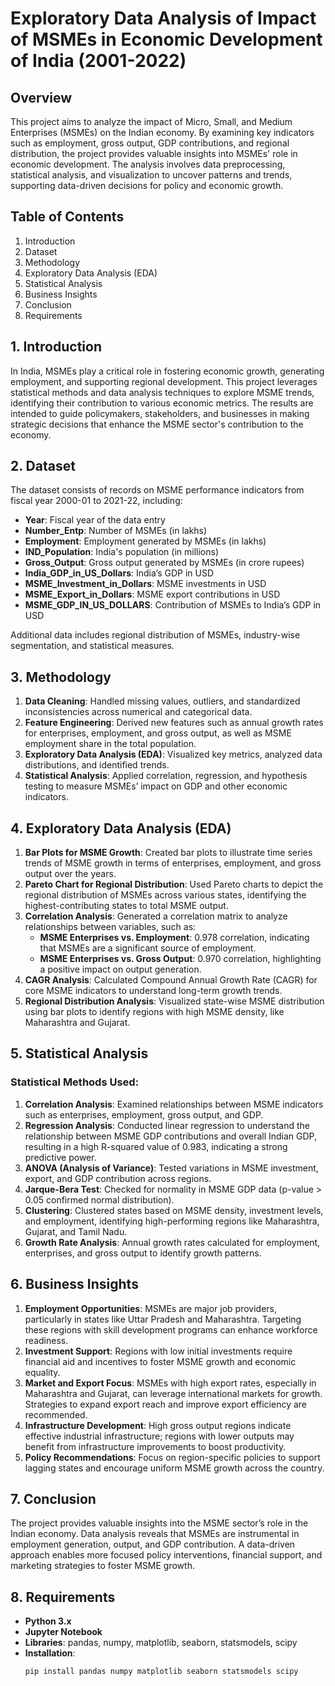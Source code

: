 # Exploratory Data Analysis of Impact of MSMEs in Economic Development of India (2001-2022)

## Overview
This project aims to analyze the impact of Micro, Small, and Medium Enterprises (MSMEs) on the Indian economy. By examining key indicators such as employment, gross output, GDP contributions, and regional distribution, the project provides valuable insights into MSMEs' role in economic development. The analysis involves data preprocessing, statistical analysis, and visualization to uncover patterns and trends, supporting data-driven decisions for policy and economic growth.

## Table of Contents
1. Introduction  
2. Dataset  
3. Methodology  
4. Exploratory Data Analysis (EDA)  
5. Statistical Analysis  
6. Business Insights  
7. Conclusion  
8. Requirements
   
## 1. Introduction
In India, MSMEs play a critical role in fostering economic growth, generating employment, and supporting regional development. This project leverages statistical methods and data analysis techniques to explore MSME trends, identifying their contribution to various economic metrics. The results are intended to guide policymakers, stakeholders, and businesses in making strategic decisions that enhance the MSME sector's contribution to the economy.

## 2. Dataset
The dataset consists of records on MSME performance indicators from fiscal year 2000-01 to 2021-22, including:
- **Year**: Fiscal year of the data entry  
- **Number_Entp**: Number of MSMEs (in lakhs)  
- **Employment**: Employment generated by MSMEs (in lakhs)  
- **IND_Population**: India's population (in millions)  
- **Gross_Output**: Gross output generated by MSMEs (in crore rupees)  
- **India_GDP_in_US_Dollars**: India’s GDP in USD  
- **MSME_Investment_in_Dollars**: MSME investments in USD  
- **MSME_Export_in_Dollars**: MSME export contributions in USD  
- **MSME_GDP_IN_US_DOLLARS**: Contribution of MSMEs to India’s GDP in USD  

Additional data includes regional distribution of MSMEs, industry-wise segmentation, and statistical measures.

## 3. Methodology
1. **Data Cleaning**: Handled missing values, outliers, and standardized inconsistencies across numerical and categorical data.
2. **Feature Engineering**: Derived new features such as annual growth rates for enterprises, employment, and gross output, as well as MSME employment share in the total population.
3. **Exploratory Data Analysis (EDA)**: Visualized key metrics, analyzed data distributions, and identified trends.
4. **Statistical Analysis**: Applied correlation, regression, and hypothesis testing to measure MSMEs’ impact on GDP and other economic indicators.

## 4. Exploratory Data Analysis (EDA)
1. **Bar Plots for MSME Growth**: Created bar plots to illustrate time series trends of MSME growth in terms of enterprises, employment, and gross output over the years.
2. **Pareto Chart for Regional Distribution**: Used Pareto charts to depict the regional distribution of MSMEs across various states, identifying the highest-contributing states to total MSME output.
3. **Correlation Analysis**: Generated a correlation matrix to analyze relationships between variables, such as:
   - **MSME Enterprises vs. Employment**: 0.978 correlation, indicating that MSMEs are a significant source of employment.
   - **MSME Enterprises vs. Gross Output**: 0.970 correlation, highlighting a positive impact on output generation.
4. **CAGR Analysis**: Calculated Compound Annual Growth Rate (CAGR) for core MSME indicators to understand long-term growth trends.
5. **Regional Distribution Analysis**: Visualized state-wise MSME distribution using bar plots to identify regions with high MSME density, like Maharashtra and Gujarat.

## 5. Statistical Analysis
### Statistical Methods Used:
1. **Correlation Analysis**: Examined relationships between MSME indicators such as enterprises, employment, gross output, and GDP.
2. **Regression Analysis**: Conducted linear regression to understand the relationship between MSME GDP contributions and overall Indian GDP, resulting in a high R-squared value of 0.983, indicating a strong predictive power.
3. **ANOVA (Analysis of Variance)**: Tested variations in MSME investment, export, and GDP contribution across regions.
4. **Jarque-Bera Test**: Checked for normality in MSME GDP data (p-value > 0.05 confirmed normal distribution).
5. **Clustering**: Clustered states based on MSME density, investment levels, and employment, identifying high-performing regions like Maharashtra, Gujarat, and Tamil Nadu.
6. **Growth Rate Analysis**: Annual growth rates calculated for employment, enterprises, and gross output to identify growth patterns.

## 6. Business Insights
1. **Employment Opportunities**: MSMEs are major job providers, particularly in states like Uttar Pradesh and Maharashtra. Targeting these regions with skill development programs can enhance workforce readiness.
2. **Investment Support**: Regions with low initial investments require financial aid and incentives to foster MSME growth and economic equality.
3. **Market and Export Focus**: MSMEs with high export rates, especially in Maharashtra and Gujarat, can leverage international markets for growth. Strategies to expand export reach and improve export efficiency are recommended.
4. **Infrastructure Development**: High gross output regions indicate effective industrial infrastructure; regions with lower outputs may benefit from infrastructure improvements to boost productivity.
5. **Policy Recommendations**: Focus on region-specific policies to support lagging states and encourage uniform MSME growth across the country.

## 7. Conclusion
The project provides valuable insights into the MSME sector’s role in the Indian economy. Data analysis reveals that MSMEs are instrumental in employment generation, output, and GDP contribution. A data-driven approach enables more focused policy interventions, financial support, and marketing strategies to foster MSME growth.

## 8. Requirements
- **Python 3.x**
- **Jupyter Notebook**
- **Libraries**: pandas, numpy, matplotlib, seaborn, statsmodels, scipy
- **Installation**:
   ```bash
   pip install pandas numpy matplotlib seaborn statsmodels scipy
   
